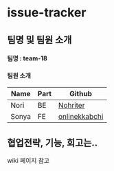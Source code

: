 # issue-tracker

## 팀명 및 팀원 소개

#### 팀명 : team-18

#### 팀원 소개

|Name|Part|Github|
|--|--|--|
|Nori|BE|[Nohriter](https://github.com/nohriter)|
|Sonya|FE|[onlinekkabchi](https://github.com/onlinekkabchi)|


## 협업전략, 기능, 회고는..

wiki 페이지 참고
